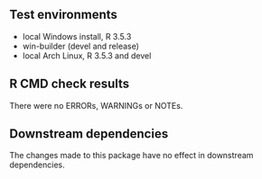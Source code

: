## Test environments
* local Windows install, R 3.5.3
* win-builder (devel and release)
* local Arch Linux, R 3.5.3 and devel

## R CMD check results
There were no ERRORs, WARNINGs or NOTEs. 

## Downstream dependencies
The changes made to this package have no effect in downstream dependencies.
